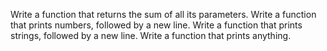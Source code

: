 Write a function that returns the sum of all its parameters. Write a function that prints numbers, followed by a new line. Write a function that prints strings, followed by a new line. Write a function that prints anything. 

